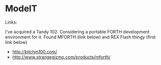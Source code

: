 # ModelT
Links:

I've acquired a Tandy 102.  Considering a portable FORTH development environment for it.  Found MFORTH (link below) and REX Flash thingy (first link below)

 * http://bitchin100.com/
 * http://www.strangegizmo.com/products/mforth/
